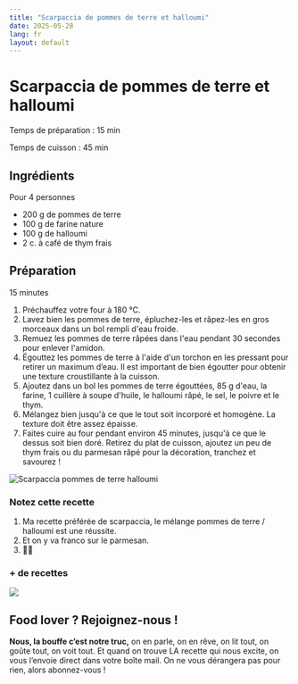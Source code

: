 ```yaml
---
title: "Scarpaccia de pommes de terre et halloumi"
date: 2025-05-28
lang: fr
layout: default
---
```

# Scarpaccia de pommes de terre et halloumi

Temps de préparation : 15 min

Temps de cuisson : 45 min

## Ingrédients

Pour 4 personnes

- 200 g de pommes de terre
- 100 g de farine nature
- 100 g de halloumi
- 2 c. à café de thym frais

## Préparation

15 minutes

1. Préchauffez votre four à 180 °C.
2. Lavez bien les pommes de terre, épluchez-les et râpez-les en gros morceaux dans un bol rempli d'eau froide.
3. Remuez les pommes de terre râpées dans l'eau pendant 30 secondes pour enlever l'amidon.
4. Égouttez les pommes de terre à l'aide d'un torchon en les pressant pour retirer un maximum d’eau. Il est important de bien égoutter pour obtenir une texture croustillante à la cuisson.
5. Ajoutez dans un bol les pommes de terre égouttées, 85 g d'eau, la farine, 1 cuillère à soupe d'huile, le halloumi râpé, le sel, le poivre et le thym.
6. Mélangez bien jusqu'à ce que le tout soit incorporé et homogène. La texture doit être assez épaisse.
7. Faites cuire au four pendant environ 45 minutes, jusqu'à ce que le dessus soit bien doré. Retirez du plat de cuisson, ajoutez un peu de thym frais ou du parmesan râpé pour la décoration, tranchez et savourez !

![Scarpaccia pommes de terre halloumi](https://recettes.belly-media.com/wp-content/uploads/2025/02/6777b3b7182e5713688da683.jpg)

### Notez cette recette

1. Ma recette préférée de scarpaccia, le mélange pommes de terre / halloumi est une réussite.
2. Et on y va franco sur le parmesan.
3. 👍🏼

### + de recettes

![](https://recettes.belly-media.com/wp-content/uploads/2022/09/belly-nl-cta.jpg)

## Food lover ? Rejoignez-nous !

**Nous, la bouffe c’est notre truc,** on en parle, on en rêve, on lit tout, on goûte tout, on voit tout. Et quand on trouve LA recette qui nous excite, on vous l’envoie direct dans votre boîte mail. On ne vous dérangera pas pour rien, alors abonnez-vous !